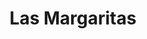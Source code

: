 ---
title: "Las Margaritas"
url: /montevideo/las-margaritas-avenida-18-de-julio/
shop: cosméticos
---